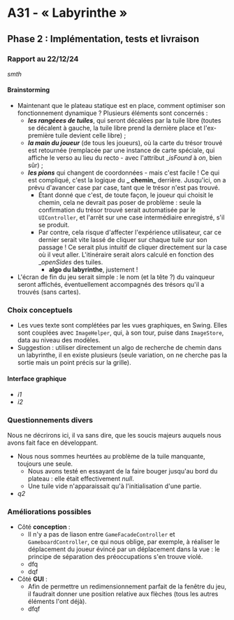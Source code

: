 # A31 - « Labyrinthe »

## Phase 2 : Implémentation, tests et livraison

### Rapport au 22/12/24

_smth_

#### Brainstorming

- Maintenant que le plateau statique est en place, comment optimiser son fonctionnement dynamique ? Plusieurs éléments sont concernés :
  -  **_les rangéees de tuiles_**, qui seront décalées par la tuile libre (toutes se décalent à gauche, la tuile libre prend la dernière place et l'ex-première tuile devient celle libre) ;
  - **_la main du joueur_** (de tous les joueurs), où la carte du trésor trouvé est retournée (remplacée par une instance de carte spéciale, qui affiche le verso au lieu du recto - avec l'attribut __isFound_ à _on_, bien sûr) ;
  - **_les pions_** qui changent de coordonnées - mais c'est facile ! Ce qui est compliqué, c'est la logique du **_ chemin_** derrière. Jusqu'ici, on a prévu d'avancer case par case, tant que le trésor n'est pas trouvé.
    - Étant donné que c'est, de toute façon, le joueur qui choisit le chemin, cela ne devrait pas poser de problème : seule la confirmation du trésor trouvé serait automatisée par le `UIController`, et l'arrêt sur une case intermédiaire enregistré, s'il se produit.
    - Par contre, cela risque d'affecter l'expérience utilisateur, car ce dernier serait vite lassé de cliquer sur chaque tuile sur son passage ! Ce serait plus intuitif de cliquer directement sur la case où il veut aller. L'itinéraire serait alors calculé en fonction des __openSides_ des tuiles.
      - **algo du labyrinthe**, justement !
- L'écran de fin du jeu serait simple : le nom (et la tête ?) du vainqueur seront affichés, éventuellement accompagnés des trésors qu'il a trouvés (sans cartes).

### Choix conceptuels

- Les vues texte sont complétées par les vues graphiques, en Swing. Elles sont couplées avec `ImageHelper`, qui, à son tour, puise dans `ImageStore`, data au niveau des modèles. 
- Suggestion : utiliser directement un algo de recherche de chemin dans un labyrinthe, il en existe plusieurs (seule variation, on ne cherche pas la sortie mais un point précis sur la grille).

#### Interface graphique

- _i1_
- _i2_

### Questionnements divers

Nous ne décrirons ici, il va sans dire, que les soucis majeurs auquels nous avons fait face en développant.

- Nous nous sommes heurtées au problème de la tuile manquante, toujours une seule.
  - Nous avons testé en essayant de la faire bouger jusqu'au bord du plateau : elle était effectivement _null_.
  - Une tuile vide n'apparaissait qu'à l'initialisation d'une partie.
- _q2_

### Améliorations possibles

- Côté **conception** :
  - Il n'y a pas de liason entre `GameFacadeController` et `GameboardController`, ce qui nous oblige, par exemple, à réaliser le déplacement du joueur évincé par un déplacement dans la vue : le principe de séparation des préoccupations s'en trouve violé.
  - dfq
  - dqf
- Côté **GUI** :
  - Afin de permettre un redimensionnement parfait de la fenêtre du jeu, il faudrait donner une position relative aux flèches (tous les autres éléments l'ont déjà).
  - dfqf
